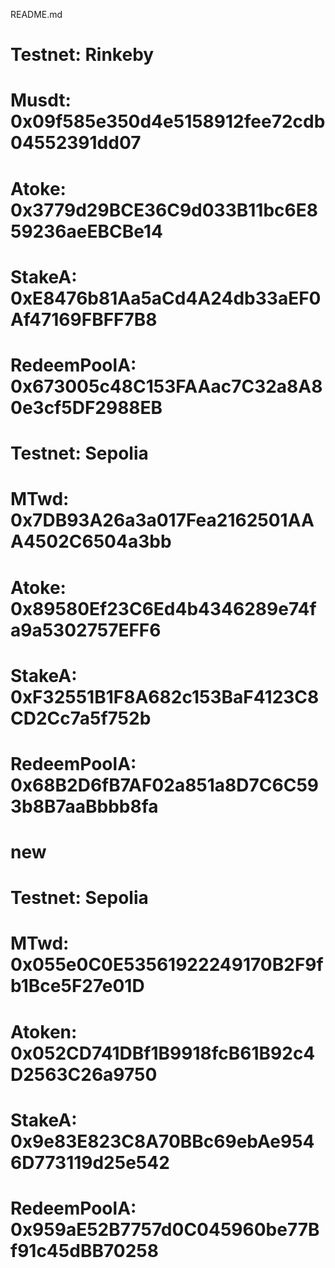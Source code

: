 README.md

# Testnet: Rinkeby

# Musdt: 0x09f585e350d4e5158912fee72cdb04552391dd07
# Atoke: 0x3779d29BCE36C9d033B11bc6E859236aeEBCBe14
# StakeA: 0xE8476b81Aa5aCd4A24db33aEF0Af47169FBFF7B8
# RedeemPoolA: 0x673005c48C153FAAac7C32a8A80e3cf5DF2988EB

# Testnet: Sepolia

# MTwd:  0x7DB93A26a3a017Fea2162501AAA4502C6504a3bb
# Atoke: 0x89580Ef23C6Ed4b4346289e74fa9a5302757EFF6
# StakeA: 0xF32551B1F8A682c153BaF4123C8CD2Cc7a5f752b
# RedeemPoolA: 0x68B2D6fB7AF02a851a8D7C6C593b8B7aaBbbb8fa

# new
# Testnet: Sepolia

# MTwd: 0x055e0C0E53561922249170B2F9fb1Bce5F27e01D
# Atoken: 0x052CD741DBf1B9918fcB61B92c4D2563C26a9750
# StakeA: 0x9e83E823C8A70BBc69ebAe9546D773119d25e542
# RedeemPoolA: 0x959aE52B7757d0C045960be77Bf91c45dBB70258